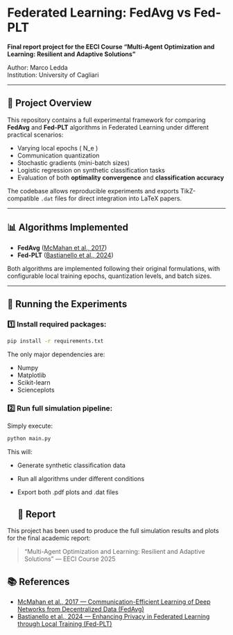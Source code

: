 # Federated Learning: FedAvg vs Fed-PLT

**Final report project for the EECI Course “Multi-Agent Optimization and Learning: Resilient and Adaptive Solutions”**

Author: Marco Ledda  
Institution: University of Cagliari

---

## 📖 Project Overview

This repository contains a full experimental framework for comparing **FedAvg** and **Fed-PLT** algorithms in Federated Learning under different practical scenarios:

- Varying local epochs \( N_e \)
- Communication quantization
- Stochastic gradients (mini-batch sizes)
- Logistic regression on synthetic classification tasks
- Evaluation of both **optimality convergence** and **classification accuracy**

The codebase allows reproducible experiments and exports TikZ-compatible `.dat` files for direct integration into LaTeX papers.

---

## 📊 Algorithms Implemented

- **FedAvg** ([McMahan et al., 2017](https://arxiv.org/abs/1602.05629))  
- **Fed-PLT** ([Bastianello et al., 2024](https://arxiv.org/abs/2401.03849))

Both algorithms are implemented following their original formulations, with configurable local training epochs, quantization levels, and batch sizes.

---

## 🚀 Running the Experiments

### 1️⃣ Install required packages:

```bash
pip install -r requirements.txt
```

The only major dependencies are:
- Numpy
- Matplotlib
- Scikit-learn
- Scienceplots

### 2️⃣ Run full simulation pipeline:
Simply execute:
```bash
python main.py
```

This will:
* Generate synthetic classification data
* Run all algorithms under different conditions
* Export both .pdf plots and .dat files

  ## 📄 Report
This project has been used to produce the full simulation results and plots for the final academic report:
> “Multi-Agent Optimization and Learning: Resilient and Adaptive Solutions” — EECI Course 2025

## 📚 References
* [McMahan et al., 2017 — Communication-Efficient Learning of Deep Networks from Decentralized Data (FedAvg)](https://arxiv.org/abs/1602.05629)
* [Bastianello et al., 2024 — Enhancing Privacy in Federated Learning through Local Training (Fed-PLT)](https://arxiv.org/abs/2401.03849)

